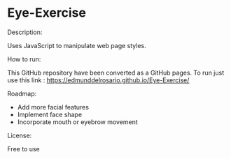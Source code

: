 # Eye-Exercise
Description:

Uses JavaScript to manipulate web page styles. 

How to run:

This GitHub repository have been converted as a GitHub pages.  To run just use this link : https://edmunddelrosario.github.io/Eye-Exercise/

Roadmap:
<ul>
  <li>Add more facial features</li>
  <li>Implement face shape</li>
  <li>Incorporate mouth or eyebrow movement</li>
</ul>

License:

Free to use

